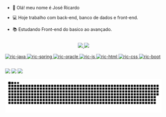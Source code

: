 - 👋 Olá! meu nome é José Ricardo
- 💻 Hoje trabalho com back-end, banco de dados e front-end.
- 📚 Estudando Front-end do basico ao avançado.

  ##
<div align="center">
  <a href="https://github.com/ricsantos78">
  <img height="180em" src="https://github-readme-stats.vercel.app/api?username=ricsantos78&show_icons=true&theme=dracula&include_all_commits=true&count_private=true"/>
  <img height="180em" src="https://github-readme-stats.vercel.app/api/top-langs/?username=ricsantos78&layout=compact&langs_count=7&theme=dracula"/>
</div>
<div style="display: inline_block"><br>
<img aling="center" alt="ric-java" height="50" width="40" src="https://cdn.jsdelivr.net/gh/devicons/devicon/icons/java/java-plain-wordmark.svg" />
<img aling="center" alt="ric-spring" height="50" width="40" src="https://cdn.jsdelivr.net/gh/devicons/devicon/icons/spring/spring-original.svg" />
<img aling="center" alt="ric-oracle" height="50" width="40" src="https://cdn.jsdelivr.net/gh/devicons/devicon/icons/oracle/oracle-original.svg" />
<img aling="center" alt="ric-js" height="50" width="40" src="https://cdn.jsdelivr.net/gh/devicons/devicon/icons/javascript/javascript-original.svg" />
<img aling="center" alt="ric-html" height="50" width="40" src="https://cdn.jsdelivr.net/gh/devicons/devicon/icons/html5/html5-original.svg" />
<img aling="center" alt="ric-css" height="50" width="40" src="https://cdn.jsdelivr.net/gh/devicons/devicon/icons/css3/css3-original.svg" />
<img aling="center" alt="ric-boot" height="50" width="40" src="https://cdn.jsdelivr.net/gh/devicons/devicon/icons/bootstrap/bootstrap-plain.svg" />
</div>
  
  ##
 
<div> 
  <a href="https://instagram.com/ricsantos78" target="_blank"><img src="https://img.shields.io/badge/-Instagram-%23E4405F?style=for-the-badge&logo=instagram&logoColor=white" target="_blank"></a>
  <a href = "mailto:j.ricardorsf@gmail.com"><img src="https://img.shields.io/badge/-Gmail-%23333?style=for-the-badge&logo=gmail&logoColor=white" target="_blank"></a>
  <a href="https://www.linkedin.com/in/ricardo-santos-358888167" target="_blank"><img src="https://img.shields.io/badge/-LinkedIn-%230077B5?style=for-the-badge&logo=linkedin&logoColor=white" target="_blank"></a> 
 
  ![Snake animation](https://github.com/ricsantos78/ricsantos78/blob/output/github-contribution-grid-snake.svg)
 
</div>
